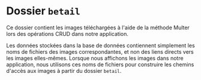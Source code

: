 # Dossier `betail`

Ce dossier contient les images téléchargées à l'aide de la méthode Multer lors des opérations CRUD dans notre application.

Les données stockées dans la base de données contiennent simplement les noms de fichiers des images correspondantes, et non des liens directs vers les images elles-mêmes. Lorsque nous affichons les images dans notre application, nous utilisons ces noms de fichiers pour construire les chemins d'accès aux images à partir du dossier `betail`.
